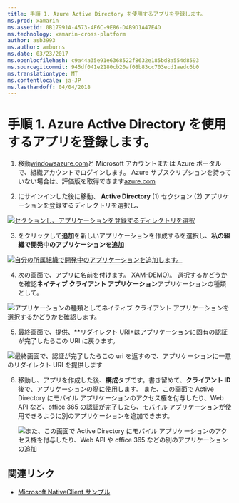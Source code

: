 ```yaml
---
title: 手順 1. Azure Active Directory を使用するアプリを登録します。
ms.prod: xamarin
ms.assetid: 0B17991A-4573-4F6C-9E86-D4B9D1A47E4D
ms.technology: xamarin-cross-platform
author: asb3993
ms.author: amburns
ms.date: 03/23/2017
ms.openlocfilehash: c9a44a35e91e6368522f8632e185bd8a554d8593
ms.sourcegitcommit: 945df041e2180cb20af08b83cc703ecd1aedc6b0
ms.translationtype: MT
ms.contentlocale: ja-JP
ms.lasthandoff: 04/04/2018
---
```

# <a name="step-1-register-an-app-to-use-azure-active-directory"></a>手順 1. Azure Active Directory を使用するアプリを登録します。

1. 移動[windowsazure.com](https://manage.windowsazure.com)と Microsoft アカウントまたは Azure ポータルで、組織アカウントでログインします。 Azure サブスクリプションを持っていない場合は、評価版を取得できます[azure.com](http://www.azure.com)

2. にサインインした後に移動、 **Active Directory** (1) セクション (2) アプリケーションを登録するディレクトリを選択し、

  [ ![](register-images/01.-active-directory-in-azure-portal-sml.jpg "セクションし、アプリケーションを登録するディレクトリを選択")](register-images/01.-active-directory-in-azure-portal.jpg#lightbox)

3. をクリックして**追加**を新しいアプリケーションを作成するを選択し、**私の組織で開発中のアプリケーションを追加**

  [ ![](register-images/02.-add-new-application-sml.jpg "自分の所属組織で開発中のアプリケーションを追加します。")](register-images/02.-add-new-application.jpg#lightbox)

4. 次の画面で、アプリに名前を付けます。 XAM-DEMO)。
  選択するかどうかを確認**ネイティブ クライアント アプリケーション**アプリケーションの種類として。

  ![](register-images/03.-app-name.jpg "アプリケーションの種類としてネイティブ クライアント アプリケーションを選択するかどうかを確認します。")

5. 最終画面で、提供、**リダイレクト URI*はアプリケーションに固有の認証が完了したらこの URI に戻ります。

  ![](register-images/04.-app-redirect.jpg "最終画面で、認証が完了したらこの uri を返すので、アプリケーションに一意のリダイレクト URI を提供します")

6. 移動し、アプリを作成した後、**構成**タブです。書き留めて、**クライアント ID**後で、アプリケーションの際に使用します。 また、この画面で Active Directory にモバイル アプリケーションのアクセス権を付与したり、Web API など、office 365 の認証が完了したら、モバイル アプリケーションが使用できるように別のアプリケーションを追加できます。

    ![](register-images/05.-configure.jpg "また、この画面で Active Directory にモバイル アプリケーションのアクセス権を付与したり、Web API や office 365 などの別のアプリケーションの追加")



## <a name="related-links"></a>関連リンク

- [Microsoft NativeClient サンプル](https://github.com/AzureADSamples/NativeClient-MultiTarget-DotNet)
